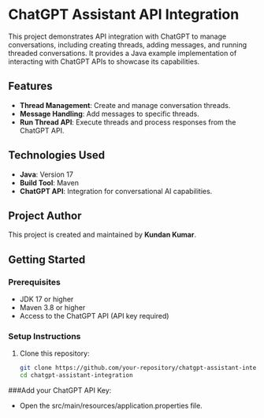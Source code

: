 # ChatGPT Assistant API Integration

This project demonstrates API integration with ChatGPT to manage conversations, including creating threads, adding messages, and running threaded conversations. It provides a Java example implementation of interacting with ChatGPT APIs to showcase its capabilities.

## Features
- **Thread Management**: Create and manage conversation threads.
- **Message Handling**: Add messages to specific threads.
- **Run Thread API**: Execute threads and process responses from the ChatGPT API.

## Technologies Used
- **Java**: Version 17
- **Build Tool**: Maven
- **ChatGPT API**: Integration for conversational AI capabilities.

## Project Author
This project is created and maintained by **Kundan Kumar**.

## Getting Started

### Prerequisites
- JDK 17 or higher
- Maven 3.8 or higher
- Access to the ChatGPT API (API key required)

### Setup Instructions
1. Clone this repository:
   ```bash
   git clone https://github.com/your-repository/chatgpt-assistant-integration.git
   cd chatgpt-assistant-integration

###Add your ChatGPT API Key:
- Open the src/main/resources/application.properties file.
